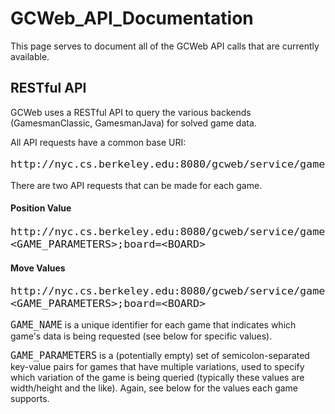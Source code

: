 GCWeb\_API\_Documentation
=========================

This page serves to document all of the GCWeb API calls that are currently available.

RESTful API
-----------

GCWeb uses a RESTful API to query the various backends (GamesmanClassic, GamesmanJava) for solved game data.

All API requests have a common base URI: <font size="+1">

    http://nyc.cs.berkeley.edu:8080/gcweb/service/gamesman/puzzles/

</font>

There are two API requests that can be made for each game.

#### Position Value

<font size="+1">

    http://nyc.cs.berkeley.edu:8080/gcweb/service/gamesman/puzzles/<GAME_NAME>/getMoveValue;<GAME_PARAMETERS>;board=<BOARD>

</font>

#### Move Values

<font size="+1">

    http://nyc.cs.berkeley.edu:8080/gcweb/service/gamesman/puzzles/<GAME_NAME>/getNextMoveValues;<GAME_PARAMETERS>;board=<BOARD>

</font>

<font size="+1">`GAME_NAME`</font> is a unique identifier for each game that indicates which game's data is being requested (see below for specific values).

<font size="+1">`GAME_PARAMETERS`</font> is a (potentially empty) set of semicolon-separated key-value pairs for games that have multiple variations, used to specify which variation of the game is being queried (typically these values are width/height and the like). Again, see below for the values each game supports.
